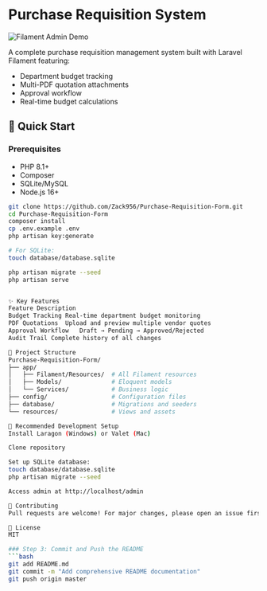 # Purchase Requisition System

![Filament Admin Demo](https://filamentphp.com/images/social.png)

A complete purchase requisition management system built with Laravel Filament featuring:
- Department budget tracking
- Multi-PDF quotation attachments
- Approval workflow
- Real-time budget calculations

## 🚀 Quick Start

### Prerequisites
- PHP 8.1+
- Composer
- SQLite/MySQL
- Node.js 16+

```bash
git clone https://github.com/Zack956/Purchase-Requisition-Form.git
cd Purchase-Requisition-Form
composer install
cp .env.example .env
php artisan key:generate

# For SQLite:
touch database/database.sqlite

php artisan migrate --seed
php artisan serve


✨ Key Features
Feature	Description
Budget Tracking	Real-time department budget monitoring
PDF Quotations	Upload and preview multiple vendor quotes
Approval Workflow	Draft → Pending → Approved/Rejected
Audit Trail	Complete history of all changes

📂 Project Structure
Purchase-Requisition-Form/
├── app/
│   ├── Filament/Resources/  # All Filament resources
│   ├── Models/              # Eloquent models
│   └── Services/            # Business logic
├── config/                  # Configuration files
├── database/                # Migrations and seeders
└── resources/               # Views and assets

🌟 Recommended Development Setup
Install Laragon (Windows) or Valet (Mac)

Clone repository

Set up SQLite database:
touch database/database.sqlite
php artisan migrate --seed

Access admin at http://localhost/admin

🤝 Contributing
Pull requests are welcome! For major changes, please open an issue first.

📜 License
MIT

### Step 3: Commit and Push the README
```bash
git add README.md
git commit -m "Add comprehensive README documentation"
git push origin master